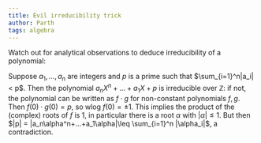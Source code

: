 ```yaml
---
title: Evil irreducibility trick
author: Parth
tags: algebra
---
```

Watch out for analytical observations to deduce irreducibility of a polynomial: 

Suppose $a_1,...,a_n$ are integers and $p$ is a prime such that $\sum_{i=1}^n|a_i|< p$. Then the polynomial $a_nX^n+...+ a_1X+p$ is irreducible over $\mathbb{Z}$: if not, the polynomial can be written as $f\cdot g$ for non-constant polynomials $f,g$. Then $f(0)\cdot g(0)= p$, so wlog $f(0)=\pm 1$. This implies the product of the (complex) roots of $f$ is $1$, in particular there is a root $\alpha$ with $|\alpha|\leq 1$. But then $|p| = |a_n\alpha^n+...+a_1\alpha|\leq \sum_{i=1}^n |\alpha_i|$, a contradiction.
<!--more-->
